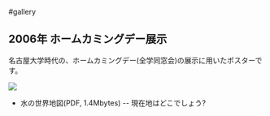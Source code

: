 #gallery


## 2006年 ホームカミングデー展示

名古屋大学時代の、ホームカミングデー(全学同窓会)の展示に用いたポスターです。

![](xx-7.png)

* [](Souzu.pdf) 水の世界地図(PDF, 1.4Mbytes) -- 現在地はどこでしょう?
<!-- ポスター製作にあたり、理学部装置開発室と化学科図書室で蛇口の撮影をさせていただきました。ありがとうございました。 -->


